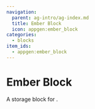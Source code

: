 ```yaml
---
navigation:
  parent: ag-intro/ag-index.md
  title: Ember Block
  icon: appgen:ember_block
categories:
  - blocks
item_ids:
  - appgen:ember_block
---
```


# Ember Block

<BlockImage id="appgen:ember_block" scale="8" />

A storage block for <ItemLink id="appgen:ember_crystal" />.